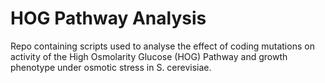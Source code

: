 # HOG Pathway Analysis

Repo containing scripts used to analyse the effect of coding mutations on activity of the High Osmolarity Glucose (HOG) Pathway and growth phenotype under osmotic stress in S. cerevisiae.
